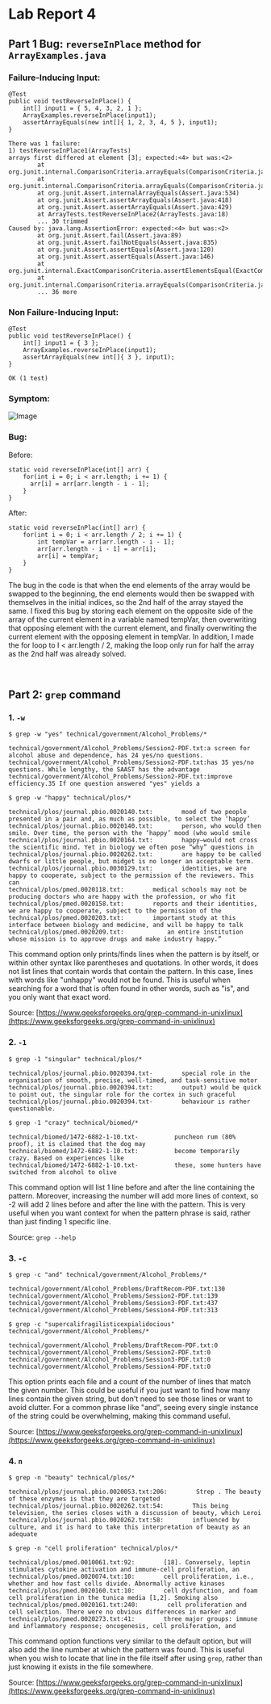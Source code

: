 #  **Lab Report 4**

## Part 1 Bug: `reverseInPlace` method for `ArrayExamples.java` <br>


### Failure-Inducing Input:
```
@Test
public void testReverseInPlace() {
    int[] input1 = { 5, 4, 3, 2, 1 };
    ArrayExamples.reverseInPlace(input1);
    assertArrayEquals(new int[]{ 1, 2, 3, 4, 5 }, input1);
}
```
```
There was 1 failure:
1) testReverseInPlace1(ArrayTests)
arrays first differed at element [3]; expected:<4> but was:<2>
        at org.junit.internal.ComparisonCriteria.arrayEquals(ComparisonCriteria.java:78)
        at org.junit.internal.ComparisonCriteria.arrayEquals(ComparisonCriteria.java:28)
        at org.junit.Assert.internalArrayEquals(Assert.java:534)
        at org.junit.Assert.assertArrayEquals(Assert.java:418)
        at org.junit.Assert.assertArrayEquals(Assert.java:429)
        at ArrayTests.testReverseInPlace2(ArrayTests.java:18)
        ... 30 trimmed
Caused by: java.lang.AssertionError: expected:<4> but was:<2>
        at org.junit.Assert.fail(Assert.java:89)
        at org.junit.Assert.failNotEquals(Assert.java:835)
        at org.junit.Assert.assertEquals(Assert.java:120)
        at org.junit.Assert.assertEquals(Assert.java:146)
        at org.junit.internal.ExactComparisonCriteria.assertElementsEqual(ExactComparisonCriteria.java:8)
        at org.junit.internal.ComparisonCriteria.arrayEquals(ComparisonCriteria.java:76)
        ... 36 more
```


### Non Failure-Inducing Input:
```
@Test 
public void testReverseInPlace() {
    int[] input1 = { 3 };
    ArrayExamples.reverseInPlace(input1);
    assertArrayEquals(new int[]{ 3 }, input1);
} 
```
```
OK (1 test)
```


### Symptom:
![Image](Code_ct1s7G2VCi.png) <br>


### Bug:
Before:
```
static void reverseInPlace(int[] arr) {
    for(int i = 0; i < arr.length; i += 1) {
      arr[i] = arr[arr.length - i - 1];
    }
}
```
After:
```
static void reverseInPlac(int[] arr) {
    for(int i = 0; i < arr.length / 2; i += 1) {
        int tempVar = arr[arr.length - i - 1];
        arr[arr.length - i - 1] = arr[i];
        arr[i] = tempVar;
    }
}
```
The bug in the code is that when the end elements of the array would be swapped to the beginning, the end elements would then be swapped with themselves in the initial indices, so the 2nd half of the array stayed the same. I fixed this bug by storing each element on the opposite side of the array of the current element in a variable named tempVar, then overwriting that opposing element with the current element, and finally overwriting the current element with the opposing element in tempVar. In addition, I made the for loop to I < arr.length / 2, making the loop only run for half the array as the 2nd half was already solved.

<br>

## Part 2: `grep` command

### 1. `-w`
```
$ grep -w "yes" technical/government/Alcohol_Problems/*

technical/government/Alcohol_Problems/Session2-PDF.txt:a screen for alcohol abuse and dependence, has 24 yes/no questions.
technical/government/Alcohol_Problems/Session2-PDF.txt:has 35 yes/no questions. While lengthy, the SAAST has the advantage
technical/government/Alcohol_Problems/Session2-PDF.txt:improve efficiency.35 If one question answered "yes" yields a
```
```
$ grep -w "happy" technical/plos/*

technical/plos/journal.pbio.0020140.txt:        mood of two people presented in a pair and, as much as possible, to select the ‘happy’
technical/plos/journal.pbio.0020140.txt:        person, who would then smile. Over time, the person with the ‘happy’ mood (who would smile
technical/plos/journal.pbio.0020164.txt:        happy—would not cross the scientific mind. Yet in biology we often pose “why” questions in
technical/plos/journal.pbio.0020262.txt:        are happy to be called dwarfs or little people, but midget is no longer an acceptable term.
technical/plos/journal.pbio.0030129.txt:        identities, we are happy to cooperate, subject to the permission of the reviewers. This can
technical/plos/pmed.0020118.txt:        medical schools may not be producing doctors who are happy with the profession, or who fit
technical/plos/pmed.0020158.txt:        reports and their identities, we are happy to cooperate, subject to the permission of the
technical/plos/pmed.0020203.txt:        important study at this interface between biology and medicine, and will be happy to talk
technical/plos/pmed.0020209.txt:            an entire institution whose mission is to approve drugs and make industry happy.”
```
This command option only prints/finds lines when the pattern is by itself, or within other syntax like parentheses and quotations. In other words, it does not list lines that contain words that contain the pattern. In this case, lines with words like "unhappy" would not be found. This is useful when searching for a word that is often found in other words, such as "is", and you only want that exact word. 

Source: [https://www.geeksforgeeks.org/grep-command-in-unixlinux](https://www.geeksforgeeks.org/grep-command-in-unixlinux)


### 2. `-1`
```
$ grep -1 "singular" technical/plos/*

technical/plos/journal.pbio.0020394.txt-        special role in the organisation of smooth, precise, well-timed, and task-sensitive motor
technical/plos/journal.pbio.0020394.txt:        output) would be quick to point out, the singular role for the cortex in such graceful
technical/plos/journal.pbio.0020394.txt-        behaviour is rather questionable.
```
```
$ grep -1 "crazy" technical/biomed/*

technical/biomed/1472-6882-1-10.txt-          puncheon rum (80% proof), it is claimed that the dog may
technical/biomed/1472-6882-1-10.txt:          become temporarily crazy. Based on experiences like
technical/biomed/1472-6882-1-10.txt-          these, some hunters have switched from alcohol to olive
```
This command option will list 1 line before and after the line containing the pattern. Moreover, increasing the number will add more lines of context, so -2 will add 2 lines before and after the line with the pattern. This is very useful when you want context for when the pattern phrase is said, rather than just finding 1 specific line.

Source: `grep --help`


### 3. `-c`
```
$ grep -c "and" technical/government/Alcohol_Problems/*

technical/government/Alcohol_Problems/DraftRecom-PDF.txt:130
technical/government/Alcohol_Problems/Session2-PDF.txt:139
technical/government/Alcohol_Problems/Session3-PDF.txt:437
technical/government/Alcohol_Problems/Session4-PDF.txt:313
```
```
$ grep -c "supercalifragilisticexpialidocious" technical/government/Alcohol_Problems/*

technical/government/Alcohol_Problems/DraftRecom-PDF.txt:0
technical/government/Alcohol_Problems/Session2-PDF.txt:0
technical/government/Alcohol_Problems/Session3-PDF.txt:0
technical/government/Alcohol_Problems/Session4-PDF.txt:0
```
This option prints each file and a count of the number of lines that match the given number. This could be useful if you just want to find how many lines contain the given string, but don't need to see those lines or want to avoid clutter. For a common phrase like "and", seeing every single instance of the string could be overwhelming, making this command useful.

Source: [https://www.geeksforgeeks.org/grep-command-in-unixlinux](https://www.geeksforgeeks.org/grep-command-in-unixlinux)


### 4. `n`
```
$ grep -n "beauty" technical/plos/*

technical/plos/journal.pbio.0020053.txt:206:        Strep . The beauty of these enzymes is that they are targeted
technical/plos/journal.pbio.0020262.txt:54:        This being television, the series closes with a discussion of beauty, which Leroi
technical/plos/journal.pbio.0020262.txt:58:        influenced by culture, and it is hard to take this interpretation of beauty as an adequate
```
```
$ grep -n "cell proliferation" technical/plos/*

technical/plos/pmed.0010061.txt:92:        [18]. Conversely, leptin stimulates cytokine activation and immune-cell proliferation, an
technical/plos/pmed.0020074.txt:10:        cell proliferation, i.e., whether and how fast cells divide. Abnormally active kinases
technical/plos/pmed.0020160.txt:10:        cell dysfunction, and foam cell proliferation in the tunica media [1,2]. Smoking also
technical/plos/pmed.0020161.txt:240:        cell proliferation and cell selection. There were no obvious differences in marker and
technical/plos/pmed.0020273.txt:41:        three major groups: immune and inflammatory response; oncogenesis, cell proliferation, and
```
This command option functions very similar to the default option, but will also add the line number at which the pattern was found. This is useful when you wish to locate that line in the file itself after using `grep`, rather than just knowing it exists in the file somewhere.

Source: [https://www.geeksforgeeks.org/grep-command-in-unixlinux](https://www.geeksforgeeks.org/grep-command-in-unixlinux) 
